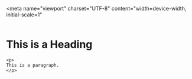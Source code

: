  <!DOCTYPE html>
<html
    lang="en"

>
<head>
<title>Page Title

</title>

<meta
  name="viewport"
  charset="UTF-8"
  content="width=device-width, initial-scale=1"
>


</head>

<header>

</header>
<body>
    <h1>
    This is a Heading
    </h1>

    <p>
    This is a paragraph.
    </p>


</body>
<footer>
</footer>
</html>
